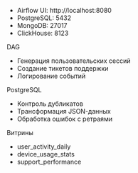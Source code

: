 - Airflow UI: http://localhost:8080
- PostgreSQL: 5432
- MongoDB: 27017
- ClickHouse: 8123

DAG
- Генерация пользовательских сессий  
- Создание тикетов поддержки  
- Логирование событий  

PostgreSQL  
- Контроль дубликатов  
- Трансформация JSON-данных  
- Обработка ошибок с ретраями  

Витрины   
- user_activity_daily 
- device_usage_stats
- support_performance

